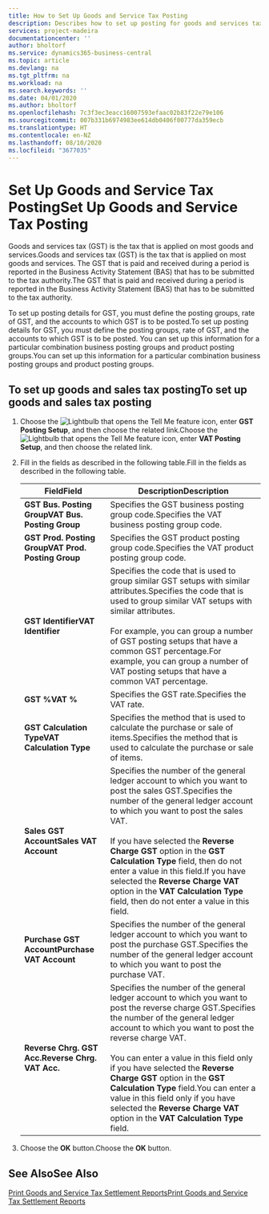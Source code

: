 ```yaml
---
title: How to Set Up Goods and Service Tax Posting
description: Describes how to set up posting for goods and services tax (GST) in New Zealand.
services: project-madeira
documentationcenter: ''
author: bholtorf
ms.service: dynamics365-business-central
ms.topic: article
ms.devlang: na
ms.tgt_pltfrm: na
ms.workload: na
ms.search.keywords: ''
ms.date: 04/01/2020
ms.author: bholtorf
ms.openlocfilehash: 7c3f3ec3eacc16007593efaac02b83f22e79e106
ms.sourcegitcommit: 007b331b6974983ee614db0406f00777da359ecb
ms.translationtype: HT
ms.contentlocale: en-NZ
ms.lasthandoff: 08/10/2020
ms.locfileid: "3677035"
---
```

# <a name="set-up-goods-and-service-tax-posting"></a><span data-ttu-id="de981-103">Set Up Goods and Service Tax Posting</span><span class="sxs-lookup"><span data-stu-id="de981-103">Set Up Goods and Service Tax Posting</span></span>
<span data-ttu-id="de981-104">Goods and services tax (GST) is the tax that is applied on most goods and services.</span><span class="sxs-lookup"><span data-stu-id="de981-104">Goods and services tax (GST) is the tax that is applied on most goods and services.</span></span> <span data-ttu-id="de981-105">The GST that is paid and received during a period is reported in the Business Activity Statement (BAS) that has to be submitted to the tax authority.</span><span class="sxs-lookup"><span data-stu-id="de981-105">The GST that is paid and received during a period is reported in the Business Activity Statement (BAS) that has to be submitted to the tax authority.</span></span>  

<span data-ttu-id="de981-106">To set up posting details for GST, you must define the posting groups, rate of GST, and the accounts to which GST is to be posted.</span><span class="sxs-lookup"><span data-stu-id="de981-106">To set up posting details for GST, you must define the posting groups, rate of GST, and the accounts to which GST is to be posted.</span></span> <span data-ttu-id="de981-107">You can set up this information for a particular combination business posting groups and product posting groups.</span><span class="sxs-lookup"><span data-stu-id="de981-107">You can set up this information for a particular combination business posting groups and product posting groups.</span></span>  

## <a name="to-set-up-goods-and-sales-tax-posting"></a><span data-ttu-id="de981-108">To set up goods and sales tax posting</span><span class="sxs-lookup"><span data-stu-id="de981-108">To set up goods and sales tax posting</span></span>  
1. <span data-ttu-id="de981-109">Choose the ![Lightbulb that opens the Tell Me feature](../../media/ui-search/search_small.png "Tell me what you want to do") icon, enter **GST Posting Setup**, and then choose the related link.</span><span class="sxs-lookup"><span data-stu-id="de981-109">Choose the ![Lightbulb that opens the Tell Me feature](../../media/ui-search/search_small.png "Tell me what you want to do") icon, enter **VAT Posting Setup**, and then choose the related link.</span></span>  
2. <span data-ttu-id="de981-110">Fill in the fields as described in the following table.</span><span class="sxs-lookup"><span data-stu-id="de981-110">Fill in the fields as described in the following table.</span></span>  

    |<span data-ttu-id="de981-111">Field</span><span class="sxs-lookup"><span data-stu-id="de981-111">Field</span></span>|<span data-ttu-id="de981-112">Description</span><span class="sxs-lookup"><span data-stu-id="de981-112">Description</span></span>|  
    |---------------------------------|---------------------------------------|  
    |<span data-ttu-id="de981-113">**GST Bus. Posting Group**</span><span class="sxs-lookup"><span data-stu-id="de981-113">**VAT Bus. Posting Group**</span></span>|<span data-ttu-id="de981-114">Specifies the GST business posting group code.</span><span class="sxs-lookup"><span data-stu-id="de981-114">Specifies the VAT business posting group code.</span></span>|  
    |<span data-ttu-id="de981-115">**GST Prod. Posting Group**</span><span class="sxs-lookup"><span data-stu-id="de981-115">**VAT Prod. Posting Group**</span></span>|<span data-ttu-id="de981-116">Specifies the GST product posting group code.</span><span class="sxs-lookup"><span data-stu-id="de981-116">Specifies the VAT product posting group code.</span></span>|  
    |<span data-ttu-id="de981-117">**GST Identifier**</span><span class="sxs-lookup"><span data-stu-id="de981-117">**VAT Identifier**</span></span>|<span data-ttu-id="de981-118">Specifies the code that is used to group similar GST setups with similar attributes.</span><span class="sxs-lookup"><span data-stu-id="de981-118">Specifies the code that is used to group similar VAT setups with similar attributes.</span></span><br /><br /> <span data-ttu-id="de981-119">For example, you can group a number of GST posting setups that have a common GST percentage.</span><span class="sxs-lookup"><span data-stu-id="de981-119">For example, you can group a number of VAT posting setups that have a common VAT percentage.</span></span>|  
    |<span data-ttu-id="de981-120">**GST %**</span><span class="sxs-lookup"><span data-stu-id="de981-120">**VAT %**</span></span>|<span data-ttu-id="de981-121">Specifies the GST rate.</span><span class="sxs-lookup"><span data-stu-id="de981-121">Specifies the VAT rate.</span></span>|  
    |<span data-ttu-id="de981-122">**GST Calculation Type**</span><span class="sxs-lookup"><span data-stu-id="de981-122">**VAT Calculation Type**</span></span>|<span data-ttu-id="de981-123">Specifies the method that is used to calculate the purchase or sale of items.</span><span class="sxs-lookup"><span data-stu-id="de981-123">Specifies the method that is used to calculate the purchase or sale of items.</span></span>|  
    |<span data-ttu-id="de981-124">**Sales GST Account**</span><span class="sxs-lookup"><span data-stu-id="de981-124">**Sales VAT Account**</span></span>|<span data-ttu-id="de981-125">Specifies the number of the general ledger account to which you want to post the sales GST.</span><span class="sxs-lookup"><span data-stu-id="de981-125">Specifies the number of the general ledger account to which you want to post the sales VAT.</span></span><br /><br /> <span data-ttu-id="de981-126">If you have selected the **Reverse Charge GST** option in the **GST Calculation Type** field, then do not enter a value in this field.</span><span class="sxs-lookup"><span data-stu-id="de981-126">If you have selected the **Reverse Charge VAT** option in the **VAT Calculation Type** field, then do not enter a value in this field.</span></span>|  
    |<span data-ttu-id="de981-127">**Purchase GST Account**</span><span class="sxs-lookup"><span data-stu-id="de981-127">**Purchase VAT Account**</span></span>|<span data-ttu-id="de981-128">Specifies the number of the general ledger account to which you want to post the purchase GST.</span><span class="sxs-lookup"><span data-stu-id="de981-128">Specifies the number of the general ledger account to which you want to post the purchase VAT.</span></span>|  
    |<span data-ttu-id="de981-129">**Reverse Chrg. GST Acc.**</span><span class="sxs-lookup"><span data-stu-id="de981-129">**Reverse Chrg. VAT Acc.**</span></span>|<span data-ttu-id="de981-130">Specifies the number of the general ledger account to which you want to post the reverse charge GST.</span><span class="sxs-lookup"><span data-stu-id="de981-130">Specifies the number of the general ledger account to which you want to post the reverse charge VAT.</span></span><br /><br /> <span data-ttu-id="de981-131">You can enter a value in this field only if you have selected the **Reverse Charge GST** option in the **GST Calculation Type** field.</span><span class="sxs-lookup"><span data-stu-id="de981-131">You can enter a value in this field only if you have selected the **Reverse Charge VAT** option in the **VAT Calculation Type** field.</span></span>|  

3.  <span data-ttu-id="de981-132">Choose the **OK** button.</span><span class="sxs-lookup"><span data-stu-id="de981-132">Choose the **OK** button.</span></span>  

## <a name="see-also"></a><span data-ttu-id="de981-133">See Also</span><span class="sxs-lookup"><span data-stu-id="de981-133">See Also</span></span>  
[<span data-ttu-id="de981-134">Print Goods and Service Tax Settlement Reports</span><span class="sxs-lookup"><span data-stu-id="de981-134">Print Goods and Service Tax Settlement Reports</span></span>](how-to-print-goods-and-service-tax-settlement-reports.md)
